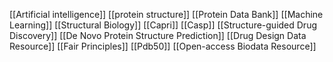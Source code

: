 [[Artificial intelligence]]
[[protein structure]]
[[Protein Data Bank]]
[[Machine Learning]]
[[Structural Biology]]
[[Capri]]
[[Casp]]
[[Structure-guided Drug Discovery]]
[[De Novo Protein Structure Prediction]]
[[Drug Design Data Resource]]
[[Fair Principles]]
[[Pdb50]]
[[Open-access Biodata Resource]]
